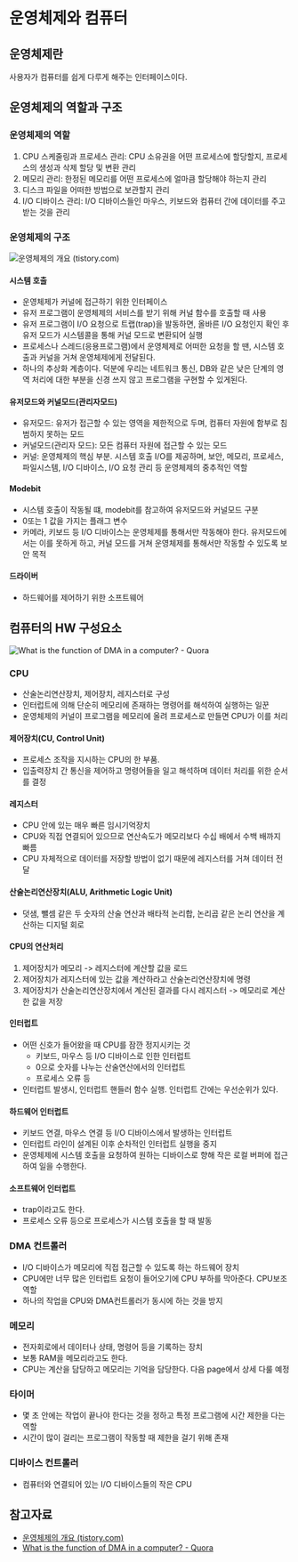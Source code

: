 # 운영체제와 컴퓨터

## 운영체제란

사용자가 컴퓨터를 쉽게 다루게 해주는 인터페이스이다.



## 운영체제의 역할과 구조

### 운영체제의 역할

1. CPU 스케줄링과 프로세스 관리: CPU 소유권을 어떤 프로세스에 할당할지, 프로세스의 생성과 삭제 할당 및 변환 관리
2. 메모리 관리: 한정된 메모리를 어떤 프로세스에 얼마큼 할당해야 하는지 관리
3. 디스크 파일을 어떠한 방법으로 보관할지 관리
4. I/O 디바이스 관리: I/O 디바이스들인 마우스, 키보드와 컴퓨터 간에 데이터를 주고받는 것을 관리

### 운영체제의 구조

![운영체제의 개요 (tistory.com)](https://t1.daumcdn.net/cfile/tistory/9948B8465C262ABB1C)

#### 시스템 호출

* 운영체제가 커널에 접근하기 위한 인터페이스
* 유저 프로그램이 운영체제의 서비스를 받기 위해 커널 함수를 호출할 때 사용
* 유저 프로그램이 I/O 요청으로 트랩(trap)을 발동하면, 올바른 I/O 요청인지 확인 후 유저 모드가 시스템콜을 통해 커널 모드로 변환되어 실행&#x20;
* 프로세스나 스레드(응용프로그램)에서 운영체제로 어떠한 요청을 할 땐, 시스템 호출과 커널을 거쳐 운영체제에게 전달된다.
* 하나의 추상화 계층이다. 덕분에 우리는 네트워크 통신, DB와 같은 낮은 단계의 영역 처리에 대한 부분을 신경 쓰지 않고 프로그램을 구현할 수 있게된다.

#### 유저모드와 커널모드(관리자모드)

* 유저모드: 유저가 접근할 수 있는 영역을 제한적으로 두며, 컴퓨터 자원에 함부로 침범하지 못하는 모드
* 커널모드(관리자 모드): 모든 컴퓨터 자원에 접근할 수 있는 모드
* 커널: 운영체제의 핵심 부분. 시스템 호출 I/O를 제공하며, 보안, 메모리, 프로세스, 파일시스템, I/O 디바이스, I/O 요청 관리 등 운영체제의 중추적인 역할

#### Modebit

* 시스템 호출이 작동될 떄, modebit를 참고하여 유저모드와 커널모드 구분
* 0또는 1 값을 가지는 플래그 변수
* 카메라, 키보드 등 I/O 디바이스는 운영체제를 통해서만 작동해야 한다. 유저모드에서는 이를 못하게 하고, 커널 모드를 거쳐 운영체제를 통해서만 작동할 수 있도록 보안 목적

#### 드라이버

* 하드웨어를 제어하기 위한 소프트웨어

## 컴퓨터의 HW 구성요소



![What is the function of DMA in a computer? - Quora](https://velog.velcdn.com/images%2Ffront%2Fpost%2F7ed6b5e4-2592-40d5-958f-18bbeecb0378%2F7.jpg)

### CPU

* 산술논리연산장치, 제어장치, 레지스터로 구성
* 인터럽트에 의해 단순히 메모리에 존재하는 명령어를 해석하여 실행하는 일꾼
* 운영체제의 커널이 프로그램을 메모리에 올려 프로세스로 만들면 CPU가 이를 처리



#### 제어장치(CU, Control Unit)

* 프로세스 조작을 지시하는 CPU의 한 부품.&#x20;
* 입출력장치 간 통신을 제어하고 명령어들을 일고 해석하며 데이터 처리를 위한 순서를 결정

#### 레지스터

* CPU 안에 있는 매우 빠른 임시기억장치
* CPU와 직접 연결되어 있으므로 연산속도가 메모리보다 수십 배에서 수백 배까지 빠름
* CPU 자체적으로 데이터를 저장할 방법이 없기 때문에 레지스터를 거쳐 데이터 전달

#### 산술논리연산장치(ALU, Arithmetic Logic Unit)

* 덧샘, 뺄셈 같은 두 숫자의 산술 연산과 배타적 논리합, 논리곱 같은 논리 연산을 계산하는 디지털 회로

#### CPU의 연산처리

1. 제어장치가 메모리 -> 레지스터에 계산할 값을 로드
2. 제어장치가 레지스터에 있는 값을 계산하라고 산술논리연산장치에 명령
3. 제어장치가 산술논리연산장치에서 계산된 결과를 다시 레지스터 -> 메모리로 계산한 값을 저장





#### 인터럽트

* 어떤 신호가 들어왔을 때 CPU를 잠깐 정지시키는 것
  * 키보드, 마우스 등 I/O 디바이스로 인한 인터럽트
  * 0으로 숫자를 나누는 산술연산에서의 인터럽트
  * 프로세스 오류 등
* 인터럽트 발생시, 인터럽트 핸들러 함수 실행. 인터럽트 간에는 우선순위가 있다.

#### 하드웨어 인터럽트

* 키보드 연결, 마우스 연결 등 I/O 디바이스에서 발생하는 인터럽트
* 인터럽트 라인이 설계된 이후 순차적인 인터럽트 실행을 중지
* 운영체제에 시스템 호출을 요청하여 원하는 디바이스로 향해 작은 로컬 버퍼에 접근하여 일을 수행한다.

#### 소프트웨어 인터럽트

* trap이라고도 한다.&#x20;
* 프로세스 오류 등으로 프로세스가 시스템 호출을 할 때 발동



### DMA 컨트롤러

* I/O 디바이스가 메모리에 직접 접근할 수 있도록 하는 하드웨어 장치
* CPU에만 너무 많은 인터럽트 요청이 들어오기에 CPU 부하를 막아준다. CPU보조 역할
* 하나의 작업을 CPU와 DMA컨트롤러가 동시에 하는 것을 방지

### 메모리

* 전자회로에서 데이터나 상태, 명령어 등을 기록하는 장치
* 보통 RAM을 메모리라고도 한다.
* CPU는 계산을 담당하고 메모리는 기억을 담당한다. 다음 page에서 상세 다룰 예정

### 타이머

* 몇 초 안에는 작업이 끝나야 한다는 것을 정하고 특정 프로그램에 시간 제한을 다는 역할
* 시간이 많이 걸리는 프로그램이 작동할 때 제한을 걸기 위해 존재

### 디바이스 컨트롤러

* 컴퓨터와 연결되어 있는 I/O 디바이스들의 작은 CPU

## 참고자료

* [운영체제의 개요 (tistory.com)](https://yunzuo.tistory.com/2)
* [What is the function of DMA in a computer? - Quora](https://www.quora.com/What-is-the-function-of-DMA-in-a-computer)
